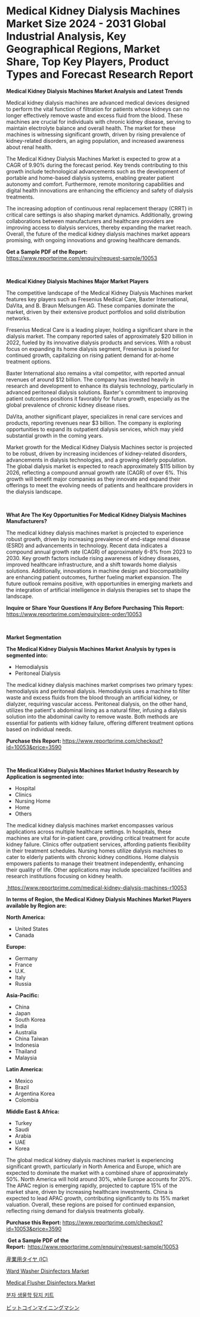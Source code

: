 <p><h1>Medical Kidney Dialysis Machines Market Size 2024 - 2031 Global Industrial Analysis, Key Geographical Regions, Market Share, Top Key Players, Product Types and Forecast Research Report</h1></p><p><strong>Medical Kidney Dialysis Machines Market Analysis and Latest Trends</strong></p>
<p><p>Medical kidney dialysis machines are advanced medical devices designed to perform the vital function of filtration for patients whose kidneys can no longer effectively remove waste and excess fluid from the blood. These machines are crucial for individuals with chronic kidney disease, serving to maintain electrolyte balance and overall health. The market for these machines is witnessing significant growth, driven by rising prevalence of kidney-related disorders, an aging population, and increased awareness about renal health.</p><p>The Medical Kidney Dialysis Machines Market is expected to grow at a CAGR of 9.90% during the forecast period. Key trends contributing to this growth include technological advancements such as the development of portable and home-based dialysis systems, enabling greater patient autonomy and comfort. Furthermore, remote monitoring capabilities and digital health innovations are enhancing the efficiency and safety of dialysis treatments.</p><p>The increasing adoption of continuous renal replacement therapy (CRRT) in critical care settings is also shaping market dynamics. Additionally, growing collaborations between manufacturers and healthcare providers are improving access to dialysis services, thereby expanding the market reach. Overall, the future of the medical kidney dialysis machines market appears promising, with ongoing innovations and growing healthcare demands.</p></p>
<p><strong>Get a Sample PDF of the Report:&nbsp;</strong> <a href="https://www.reportprime.com/enquiry/request-sample/10053">https://www.reportprime.com/enquiry/request-sample/10053</a></p>
<p>&nbsp;</p>
<p><strong>Medical Kidney Dialysis Machines Major Market Players</strong></p>
<p><p>The competitive landscape of the Medical Kidney Dialysis Machines market features key players such as Fresenius Medical Care, Baxter International, DaVita, and B. Braun Melsungen AG. These companies dominate the market, driven by their extensive product portfolios and solid distribution networks.</p><p>Fresenius Medical Care is a leading player, holding a significant share in the dialysis market. The company reported sales of approximately $20 billion in 2022, fueled by its innovative dialysis products and services. With a robust focus on expanding its home dialysis segment, Fresenius is poised for continued growth, capitalizing on rising patient demand for at-home treatment options.</p><p>Baxter International also remains a vital competitor, with reported annual revenues of around $12 billion. The company has invested heavily in research and development to enhance its dialysis technology, particularly in advanced peritoneal dialysis solutions. Baxter's commitment to improving patient outcomes positions it favorably for future growth, especially as the global prevalence of chronic kidney disease rises.</p><p>DaVita, another significant player, specializes in renal care services and products, reporting revenues near $3 billion. The company is exploring opportunities to expand its outpatient dialysis services, which may yield substantial growth in the coming years.</p><p>Market growth for the Medical Kidney Dialysis Machines sector is projected to be robust, driven by increasing incidences of kidney-related disorders, advancements in dialysis technologies, and a growing elderly population. The global dialysis market is expected to reach approximately $115 billion by 2026, reflecting a compound annual growth rate (CAGR) of over 6%. This growth will benefit major companies as they innovate and expand their offerings to meet the evolving needs of patients and healthcare providers in the dialysis landscape.</p></p>
<p>&nbsp;</p>
<p><strong>What Are The Key Opportunities For Medical Kidney Dialysis Machines Manufacturers?</strong></p>
<p><p>The medical kidney dialysis machines market is projected to experience robust growth, driven by increasing prevalence of end-stage renal disease (ESRD) and advancements in technology. Recent data indicates a compound annual growth rate (CAGR) of approximately 6-8% from 2023 to 2030. Key growth factors include rising awareness of kidney diseases, improved healthcare infrastructure, and a shift towards home dialysis solutions. Additionally, innovations in machine design and biocompatibility are enhancing patient outcomes, further fueling market expansion. The future outlook remains positive, with opportunities in emerging markets and the integration of artificial intelligence in dialysis therapies set to shape the landscape.</p></p>
<p><strong>Inquire or Share Your Questions If Any Before Purchasing This Report:</strong> <a href="https://www.reportprime.com/enquiry/pre-order/10053">https://www.reportprime.com/enquiry/pre-order/10053</a></p>
<p>&nbsp;</p>
<p><strong>Market Segmentation</strong></p>
<p><strong>The Medical Kidney Dialysis Machines Market Analysis by types is segmented into:</strong></p>
<p><ul><li>Hemodialysis</li><li>Peritoneal Dialysis</li></ul></p>
<p><p>The medical kidney dialysis machines market comprises two primary types: hemodialysis and peritoneal dialysis. Hemodialysis uses a machine to filter waste and excess fluids from the blood through an artificial kidney, or dialyzer, requiring vascular access. Peritoneal dialysis, on the other hand, utilizes the patient's abdominal lining as a natural filter, infusing a dialysis solution into the abdominal cavity to remove waste. Both methods are essential for patients with kidney failure, offering different treatment options based on individual needs.</p></p>
<p><strong>Purchase this Report:&nbsp;</strong><a href="https://www.reportprime.com/checkout?id=10053&price=3590">https://www.reportprime.com/checkout?id=10053&price=3590</a></p>
<p>&nbsp;</p>
<p><strong>The Medical Kidney Dialysis Machines Market Industry Research by Application is segmented into:</strong></p>
<p><ul><li>Hospital</li><li>Clinics</li><li>Nursing Home</li><li>Home</li><li>Others</li></ul></p>
<p><p>The medical kidney dialysis machines market encompasses various applications across multiple healthcare settings. In hospitals, these machines are vital for in-patient care, providing critical treatment for acute kidney failure. Clinics offer outpatient services, affording patients flexibility in their treatment schedules. Nursing homes utilize dialysis machines to cater to elderly patients with chronic kidney conditions. Home dialysis empowers patients to manage their treatment independently, enhancing their quality of life. Other applications may include specialized facilities and research institutions focusing on kidney health.</p></p>
<p><a href="https://www.reportprime.com/medical-kidney-dialysis-machines-r10053">&nbsp;https://www.reportprime.com/medical-kidney-dialysis-machines-r10053</a></p>
<p><strong>In terms of Region, the Medical Kidney Dialysis Machines Market Players available by Region are:</strong></p>
<p>
    <p> <strong> North America: </strong>
        <ul>
            <li>United States</li>
            <li>Canada</li>
        </ul>
        </p> 
    <p> <strong> Europe: </strong>
        <ul>
            <li>Germany</li>
            <li>France</li>
            <li>U.K.</li>
            <li>Italy</li>
            <li>Russia</li>
        </ul>
        </p> 
    <p> <strong> Asia-Pacific: </strong>
        <ul>
            <li>China</li>
            <li>Japan</li>
            <li>South Korea</li>
            <li>India</li>
            <li>Australia</li>
            <li>China Taiwan</li>
            <li>Indonesia</li>
            <li>Thailand</li>
            <li>Malaysia</li>
        </ul>
        </p> 
    <p> <strong> Latin America: </strong>
        <ul>
            <li>Mexico</li>
            <li>Brazil</li>
            <li>Argentina Korea</li>
            <li>Colombia</li>
        </ul>
        </p> 
    <p> <strong> Middle East & Africa: </strong>
        <ul>
            <li>Turkey</li>
            <li>Saudi</li>
            <li>Arabia</li>
            <li>UAE</li>
            <li>Korea</li>
        </ul>
    </p>
    </p>
<p><p>The global medical kidney dialysis machines market is experiencing significant growth, particularly in North America and Europe, which are expected to dominate the market with a combined share of approximately 50%. North America will hold around 30%, while Europe accounts for 20%. The APAC region is emerging rapidly, projected to capture 15% of the market share, driven by increasing healthcare investments. China is expected to lead APAC growth, contributing significantly to its 15% market valuation. Overall, these regions are poised for continued expansion, reflecting rising demand for dialysis treatments globally.</p></p>
<p><strong>Purchase this Report: </strong><a href="https://www.reportprime.com/checkout?id=10053&price=3590">https://www.reportprime.com/checkout?id=10053&price=3590</a></p>
<p>&nbsp;<strong>Get a Sample PDF of the Report:&nbsp;&nbsp;</strong><a href="https://www.reportprime.com/enquiry/request-sample/10053">https://www.reportprime.com/enquiry/request-sample/10053</a></p>
<p><strong></strong></p>
<p><p><a href="https://medium.com/@qarpaiop35/industrial-tire-ic-market-%E3%81%AF-%E3%82%B3%E3%82%B9%E3%83%88%E7%AE%A1%E7%90%86%E3%81%A8%E5%8A%B9%E7%8E%87%E5%90%91%E4%B8%8A%E3%82%92%E5%84%AA%E5%85%88%E3%81%97%E3%81%BE%E3%81%99-%E3%81%95%E3%82%89%E3%81%AB-%E5%A0%B1%E5%91%8A%E6%9B%B8%E3%81%AF%E5%B8%82%E5%A0%B4%E3%81%AE%E9%9C%80%E8%A6%81%E9%9D%A2%E3%81%A8%E4%BE%9B%E7%B5%A6%E9%9D%A2%E3%81%AE%E4%B8%A1%E6%96%B9%E3%82%92%E3%82%AB%E3%83%90%E3%83%BC%E3%81%97%E3%81%A6%E3%81%84%E3%81%BE%E3%81%99-industrial-tire-8f0616b447a9">産業用タイヤ (IC)</a></p><p><a href="https://github.com/GRUBBSCHARLES/Market-Research-Report-List-1/blob/main/ward-washer-disinfectors-market.md">Ward Washer Disinfectors Market</a></p><p><a href="https://github.com/HaroldWalker405/Market-Research-Report-List-1/blob/main/medical-flusher-disinfectors-market.md">Medical Flusher Disinfectors Market</a></p><p><a href="https://medium.com/@test11.4/%EB%B6%84%EC%9E%90-%EC%83%9D%EB%AC%BC%ED%95%99-%EA%B2%80%EC%B6%9C-%ED%82%A4%ED%8A%B8-%EC%82%B0%EC%97%85-%EB%B6%84%EC%84%9D-%EB%B3%B4%EA%B3%A0%EC%84%9C-2024%EB%85%84%EB%B6%80%ED%84%B0-2031%EB%85%84%EA%B9%8C%EC%A7%80-%EC%9D%91%EC%9A%A9-%EB%B6%84%EC%95%BC-%EC%9C%A0%ED%98%95-%EB%B0%8F-%EC%A7%80%EC%97%AD%EB%B3%84%EB%A1%9C-11-7-%EC%9D%98-cagr%EB%A1%9C-%EC%84%B1%EC%9E%A5%ED%95%A0-%EA%B2%83%EC%9C%BC%EB%A1%9C-%EC%98%88%EC%83%81%EB%90%98%EB%8A%94-%EC%8B%9C%EC%9E%A5-%EA%B7%9C%EB%AA%A8-72da66ab543a">분자 생물학 탐지 키트</a></p><p><a href="https://medium.com/@qarpaiop35/bitcoin-mining-machine-market-%E3%81%AF-%E3%82%B3%E3%82%B9%E3%83%88%E7%AE%A1%E7%90%86%E3%81%A8%E5%8A%B9%E7%8E%87%E5%90%91%E4%B8%8A%E3%82%92%E5%84%AA%E5%85%88%E3%81%97%E3%81%BE%E3%81%99-%E3%81%95%E3%82%89%E3%81%AB-%E5%A0%B1%E5%91%8A%E6%9B%B8%E3%81%AF%E5%B8%82%E5%A0%B4%E3%81%AE%E9%9C%80%E8%A6%81%E9%9D%A2%E3%81%A8%E4%BE%9B%E7%B5%A6%E9%9D%A2%E3%81%AE%E4%B8%A1%E6%96%B9%E3%82%92%E3%82%AB%E3%83%90%E3%83%BC%E3%81%97%E3%81%A6%E3%81%84%E3%81%BE%E3%81%99-bitcoin-mining-274f795338a7">ビットコインマイニングマシン</a></p></p>